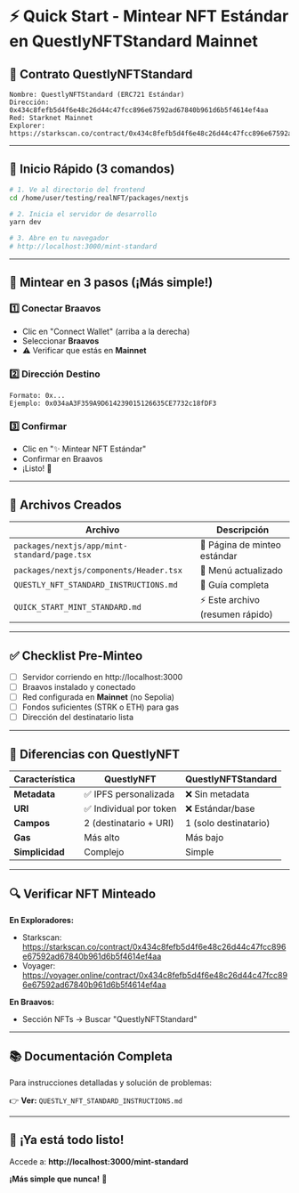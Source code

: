 # ⚡ Quick Start - Mintear NFT Estándar en QuestlyNFTStandard Mainnet

## 🎯 Contrato QuestlyNFTStandard

```
Nombre: QuestlyNFTStandard (ERC721 Estándar)
Dirección: 0x434c8fefb5d4f6e48c26d44c47fcc896e67592ad67840b961d6b5f4614ef4aa
Red: Starknet Mainnet
Explorer: https://starkscan.co/contract/0x434c8fefb5d4f6e48c26d44c47fcc896e67592ad67840b961d6b5f4614ef4aa
```

---

## 🚀 Inicio Rápido (3 comandos)

```bash
# 1. Ve al directorio del frontend
cd /home/user/testing/realNFT/packages/nextjs

# 2. Inicia el servidor de desarrollo
yarn dev

# 3. Abre en tu navegador
# http://localhost:3000/mint-standard
```

---

## 📝 Mintear en 3 pasos (¡Más simple!)

### 1️⃣ Conectar Braavos
- Clic en "Connect Wallet" (arriba a la derecha)
- Seleccionar **Braavos**
- ⚠️ Verificar que estás en **Mainnet**

### 2️⃣ Dirección Destino
```
Formato: 0x...
Ejemplo: 0x034aA3F359A9D614239015126635CE7732c18fDF3
```

### 3️⃣ Confirmar
- Clic en "✨ Mintear NFT Estándar"
- Confirmar en Braavos
- ¡Listo! 🎉

---

## 📁 Archivos Creados

| Archivo | Descripción |
|---------|-------------|
| `packages/nextjs/app/mint-standard/page.tsx` | 🎨 Página de minteo estándar |
| `packages/nextjs/components/Header.tsx` | 📍 Menú actualizado |
| `QUESTLY_NFT_STANDARD_INSTRUCTIONS.md` | 📖 Guía completa |
| `QUICK_START_MINT_STANDARD.md` | ⚡ Este archivo (resumen rápido) |

---

## ✅ Checklist Pre-Minteo

- [ ] Servidor corriendo en http://localhost:3000
- [ ] Braavos instalado y conectado
- [ ] Red configurada en **Mainnet** (no Sepolia)
- [ ] Fondos suficientes (STRK o ETH) para gas
- [ ] Dirección del destinatario lista

---

## 🔄 Diferencias con QuestlyNFT

| Característica | QuestlyNFT | QuestlyNFTStandard |
|----------------|------------|-------------------|
| **Metadata** | ✅ IPFS personalizada | ❌ Sin metadata |
| **URI** | ✅ Individual por token | ❌ Estándar/base |
| **Campos** | 2 (destinatario + URI) | 1 (solo destinatario) |
| **Gas** | Más alto | Más bajo |
| **Simplicidad** | Complejo | Simple |

---

## 🔍 Verificar NFT Minteado

**En Exploradores:**
- Starkscan: https://starkscan.co/contract/0x434c8fefb5d4f6e48c26d44c47fcc896e67592ad67840b961d6b5f4614ef4aa
- Voyager: https://voyager.online/contract/0x434c8fefb5d4f6e48c26d44c47fcc896e67592ad67840b961d6b5f4614ef4aa

**En Braavos:**
- Sección NFTs → Buscar "QuestlyNFTStandard"

---

## 📚 Documentación Completa

Para instrucciones detalladas y solución de problemas:

👉 **Ver:** `QUESTLY_NFT_STANDARD_INSTRUCTIONS.md`

---

## 🎉 ¡Ya está todo listo!

Accede a: **http://localhost:3000/mint-standard**

**¡Más simple que nunca!** 🚀
